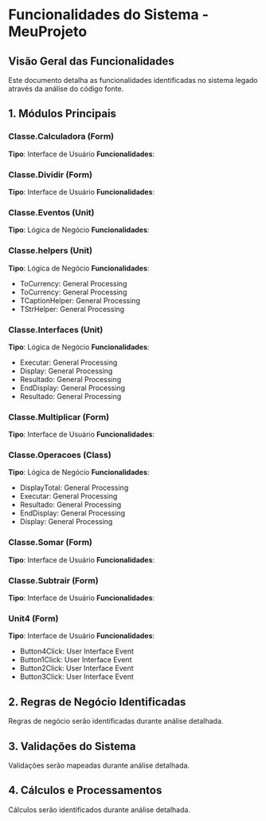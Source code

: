 # Funcionalidades do Sistema - MeuProjeto

## Visão Geral das Funcionalidades

Este documento detalha as funcionalidades identificadas no sistema legado através da análise do código fonte.

## 1. Módulos Principais

### Classe.Calculadora (Form)

**Tipo**: Interface de Usuário
**Funcionalidades**:

### Classe.Dividir (Form)

**Tipo**: Interface de Usuário
**Funcionalidades**:

### Classe.Eventos (Unit)

**Tipo**: Lógica de Negócio
**Funcionalidades**:

### Classe.helpers (Unit)

**Tipo**: Lógica de Negócio
**Funcionalidades**:
- ToCurrency: General Processing
- ToCurrency: General Processing
- TCaptionHelper: General Processing
- TStrHelper: General Processing

### Classe.Interfaces (Unit)

**Tipo**: Lógica de Negócio
**Funcionalidades**:
- Executar: General Processing
- Display: General Processing
- Resultado: General Processing
- EndDisplay: General Processing
- Resultado: General Processing

### Classe.Multiplicar (Form)

**Tipo**: Interface de Usuário
**Funcionalidades**:

### Classe.Operacoes (Class)

**Tipo**: Lógica de Negócio
**Funcionalidades**:
- DisplayTotal: General Processing
- Executar: General Processing
- Resultado: General Processing
- EndDisplay: General Processing
- Display: General Processing

### Classe.Somar (Form)

**Tipo**: Interface de Usuário
**Funcionalidades**:

### Classe.Subtrair (Form)

**Tipo**: Interface de Usuário
**Funcionalidades**:

### Unit4 (Form)

**Tipo**: Interface de Usuário
**Funcionalidades**:
- Button4Click: User Interface Event
- Button1Click: User Interface Event
- Button2Click: User Interface Event
- Button3Click: User Interface Event

## 2. Regras de Negócio Identificadas

Regras de negócio serão identificadas durante análise detalhada.

## 3. Validações do Sistema

Validações serão mapeadas durante análise detalhada.

## 4. Cálculos e Processamentos

Cálculos serão identificados durante análise detalhada.

